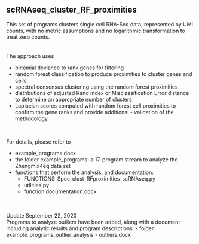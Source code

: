 ## scRNAseq_cluster_RF_proximities

This set of programs clusters single cell RNA-Seq data, represented by UMI counts, with no metric assumptions and no logarithmic transformation to treat zero counts.  
<br />
<br />
The approach uses
- binomial deviance to rank genes for filtering
- random forest classification to produce proximities to cluster genes and cells
- spectral consensus clustering using the random forest proximities
- distributions of adjusted Rand index or Misclassification Error distance to determine an appropriate number of clusters
- Laplacian scores computed with random forest cell proximities to confirm the gene ranks and provide additional - validation of the methodology.
<br />

For details, please refer to 
- example_programs.docx
- the folder example_programs: a 17-program stream to analyze the Zhengmix4eq data set
- functions that perform the analysis, and documentation:
  - FUNCTIONS_Spec_clust_RFproximities_scRNAseq.py
  - utilities.py
  - function documentation.docx
<br />
<br />
Update September 22, 2020
<br />
Programs to analyze outliers have been added, along with a document including analytic results and program descriptions:
- folder: example_programs_outlier_analysis
- outliers.docx